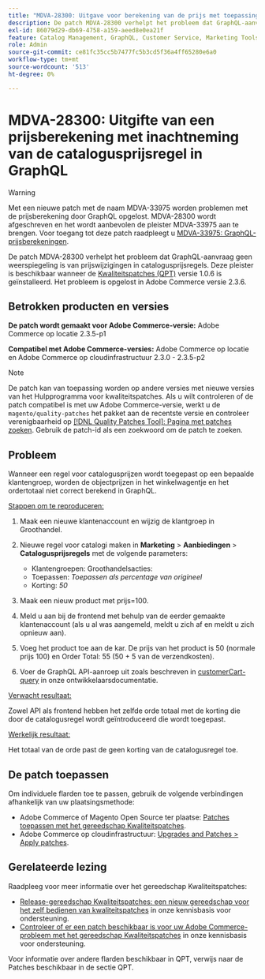 ```yaml
---
title: "MDVA-28300: Uitgave voor berekening van de prijs met toepassing van de catalogusprijsregel in GraphQL"
description: De patch MDVA-28300 verhelpt het probleem dat GraphQL-aanvraag geen weerspiegeling is van prijswijzigingen in catalogusprijsregels. Deze patch is beschikbaar wanneer het hulpmiddel van de Patches van de Kwaliteit (QPT) v.1.0.6 wordt geïnstalleerd. Het probleem is opgelost in Adobe Commerce versie 2.3.6.
exl-id: 86079d29-db69-4758-a159-aeed8e0ea21f
feature: Catalog Management, GraphQL, Customer Service, Marketing Tools, Orders, Price Rules
role: Admin
source-git-commit: ce81fc35cc5b7477fc5b3cd5f36a4ff65280e6a0
workflow-type: tm+mt
source-wordcount: '513'
ht-degree: 0%

---
```


# MDVA-28300: Uitgifte van een prijsberekening met inachtneming van de catalogusprijsregel in GraphQL

>[!WARNING]
>
>Met een nieuwe patch met de naam MDVA-33975 worden problemen met de prijsberekening door GraphQL opgelost. MDVA-28300 wordt afgeschreven en het wordt aanbevolen de pleister MDVA-33975 aan te brengen. Voor toegang tot deze patch raadpleegt u [MDVA-33975: GraphQL-prijsberekeningen](https://experienceleague.adobe.com/docs/commerce-knowledge-base/kb/support-tools/patches/mdva-33975-magento-patch-graphql-price-calculations.html).

De patch MDVA-28300 verhelpt het probleem dat GraphQL-aanvraag geen weerspiegeling is van prijswijzigingen in catalogusprijsregels. Deze pleister is beschikbaar wanneer de [Kwaliteitspatches (QPT)](/help/announcements/adobe-commerce-announcements/magento-quality-patches-released-new-tool-to-self-serve-quality-patches.md) versie 1.0.6 is geïnstalleerd. Het probleem is opgelost in Adobe Commerce versie 2.3.6.

## Betrokken producten en versies

**De patch wordt gemaakt voor Adobe Commerce-versie:** Adobe Commerce op locatie 2.3.5-p1

**Compatibel met Adobe Commerce-versies:** Adobe Commerce op locatie en Adobe Commerce op cloudinfrastructuur 2.3.0 - 2.3.5-p2

>[!NOTE]
>
>De patch kan van toepassing worden op andere versies met nieuwe versies van het Hulpprogramma voor kwaliteitspatches. Als u wilt controleren of de patch compatibel is met uw Adobe Commerce-versie, werkt u de `magento/quality-patches` het pakket aan de recentste versie en controleer verenigbaarheid op [[!DNL Quality Patches Tool]: Pagina met patches zoeken](https://devdocs.magento.com/quality-patches/tool.html#patch-grid). Gebruik de patch-id als een zoekwoord om de patch te zoeken.

## Probleem

Wanneer een regel voor catalogusprijzen wordt toegepast op een bepaalde klantengroep, worden de objectprijzen in het winkelwagentje en het ordertotaal niet correct berekend in GraphQL.

<u>Stappen om te reproduceren:</u>

1. Maak een nieuwe klantenaccount en wijzig de klantgroep in Groothandel.
1. Nieuwe regel voor catalogi maken in **Marketing** > **Aanbiedingen** > **Catalogusprijsregels** met de volgende parameters:
   * Klantengroepen: Groothandelsacties:
   * Toepassen: *Toepassen als percentage van origineel*
   * Korting: *50*


1. Maak een nieuw product met prijs=100.
1. Meld u aan bij de frontend met behulp van de eerder gemaakte klantenaccount (als u al was aangemeld, meldt u zich af en meldt u zich opnieuw aan).
1. Voeg het product toe aan de kar. De prijs van het product is 50 (normale prijs 100) en Order Total: 55 (50 + 5 van de verzendkosten).
1. Voer de GraphQL API-aanroep uit zoals beschreven in [customerCart-query](https://devdocs.magento.com/guides/v2.3/graphql/queries/customer-cart.html) in onze ontwikkelaarsdocumentatie.

<u>Verwacht resultaat:</u>

Zowel API als frontend hebben het zelfde orde totaal met de korting die door de catalogusregel wordt geïntroduceerd die wordt toegepast.

<u>Werkelijk resultaat:</u>

Het totaal van de orde past de geen korting van de catalogusregel toe.

## De patch toepassen

Om individuele flarden toe te passen, gebruik de volgende verbindingen afhankelijk van uw plaatsingsmethode:

* Adobe Commerce of Magento Open Source ter plaatse: [Patches toepassen met het gereedschap Kwaliteitspatches](https://devdocs.magento.com/guides/v2.4/comp-mgr/patching/mqp.html).
* Adobe Commerce op cloudinfrastructuur: [Upgrades and Patches > Apply patches](https://devdocs.magento.com/cloud/project/project-patch.html).

## Gerelateerde lezing

Raadpleeg voor meer informatie over het gereedschap Kwaliteitspatches:

* [Release-gereedschap Kwaliteitspatches: een nieuw gereedschap voor het zelf bedienen van kwaliteitspatches](/help/announcements/adobe-commerce-announcements/magento-quality-patches-released-new-tool-to-self-serve-quality-patches.md) in onze kennisbasis voor ondersteuning.
* [Controleer of er een patch beschikbaar is voor uw Adobe Commerce-probleem met het gereedschap Kwaliteitspatches](/help/support-tools/patches-available-in-qpt-tool/check-patch-for-magento-issue-with-magento-quality-patches.md) in onze kennisbasis voor ondersteuning.

Voor informatie over andere flarden beschikbaar in QPT, verwijs naar de Patches beschikbaar in de sectie QPT.
